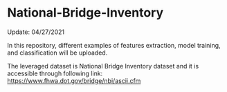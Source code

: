 # National-Bridge-Inventory

Update: 04/27/2021

In this repository, different examples of features extraction, model training, and classification will be uploaded.


The leveraged dataset is National Bridge Inventory dataset and it is accessible through following link: https://www.fhwa.dot.gov/bridge/nbi/ascii.cfm
